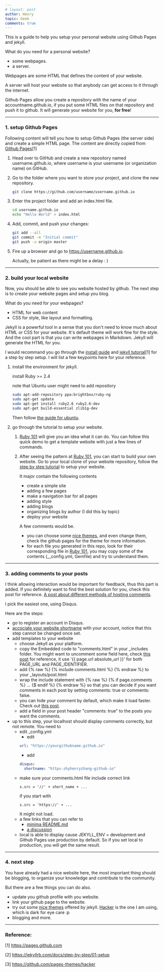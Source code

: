 ```yaml
---
# layout: post
author: Henry
topic: Geek
comments: true
---
```


This is a guide to help you setup your personal website using Github Pages and jekyll.

What do you need for a personal website?
- some webpages.
- a server.

Webpages are some HTML that defines the content of your website.

A server will host your website so that anybody can get access to it through the internet.

Github Pages allow you create a repository with the name of your accountname.github.io, if you put some HTML files on that repository and push it to github. It will generate your website for you, __for free__!

---

### 1. setup Github Pages

Following content will tell you how to setup Github Pages (the server side) and create a simple HTML page. The content are directly copied from [Github Pages](<https://pages.github.com>)\[1\]

1. Head over to GitHub and create a new repository named username.github.io, where username is your username (or organization name) on GitHub.

2. Go to the folder where you want to store your project, and clone the new repository.
   ```bash
   git clone https://github.com/username/username.github.io
   ```

3. Enter the project folder and add an index.html file.
   ```bash
   cd username.github.io
   echo "Hello World" > index.html
   ```

4. Add, commit, and push your changes:
   ```bash
   git add --all
   git commit -m "Initial commit"
   git push -u origin master
   ```

5. Fire up a browser and go to https://username.github.io.
   
   Actually, be patient as there might be a delay : )

---

### 2. build your local website

Now, you should be able to see you website hosted by github. The next step is to create your website pages  and setup you blog.

What do you need for your webpages?
- HTML for web content
- CSS for style, like layout and formatting.

Jekyll is a powerful tool in a sense that you don't need to know much about HTML or CSS for your website. It's default theme will work fine for the style. And the cool part is that you can write webpages in Markdown. Jekyll will generate the HTML for you.

I would recommand you go through the [install guide](https://jekyllrb.com/docs/installation/) and [jekyll tutorial](https://jekyllrb.com/docs/step-by-step/01-setup)\[1\] for a step by step setup. I will list a few keypoints here for your reference.

1. install the environment for jekyll.

   install Ruby >= 2.4

   note that Ubuntu user might need to add repository
    
   ```bash
   sudo apt-add-repository ppa:brightbox/ruby-ng
   sudo apt-get update
   sudo apt-get install ruby2.6 ruby2.6-dev
   sudo apt-get build-essential zlib1g-dev
   ``` 
   Then follow [the guide for ubuntu](https://jekyllrb.com/docs/installation/ubuntu/).

2. go through the tutorial to setup your website.
   1. [Ruby 101](https://jekyllrb.com/docs/ruby-101/) will give you an idea what it can do. You can follow this quick demo to get a template website with just a few lines of commands.
   2. After seeing the pattern at [Ruby 101](https://jekyllrb.com/docs/ruby-101/), you can start to build your own website. Go to your local clone of your website repository, follow the [step by step tutorial](https://jekyllrb.com/docs/step-by-step/01-setup/) to setup your website.

      It major contain the following contents

      - create a simple site
      - adding a few pages
      - make a navigation bar for all pages
      - adding style
      - adding blogs
      - organizing blogs by author (I did this by topic)
      - deploy your website

      A few comments would be.

      - you can choose some [nice themes](https://github.com/pages-themes), and even change them, check the github pages for the theme for more information.
      - for each file you generated in this repo, look for their corresponding file in [Ruby 101](https://jekyllrb.com/docs/ruby-101/), you may copy some of the contents (\_\_config.yml, Gemfile) and try to understand them.

---

### 3. adding comments to your posts

I think allowing interaction would be important for feedback, thus this part is added. If you definitely want to find the best solution for you, check this post for reference. [A post about different methods of hosting comments](https://darekkay.com/blog/static-site-comments/).

I pick the easiest one, using Disqus.

Here are the steps:

- go to register an account in Disqus.
- [accociate your website shortname](https://disqus.com/admin/create/) with your account, notice that this step cannot be changed once set.
- add templates to your website
  - choose Jekyll as your platform.
  - copy the Embedded code to "comments.html" in your \_includes folder. You might want to uncomment some field here, check [this post](https://desiredpersona.com/disqus-comments-jekyll/) for reference, it use '\{\{ page\.url absolute\_url \}\}' for both PAGE\_URL and PAGE\_IDENTIFIER.
  - add {% raw %} {% include comments.html %} {% endraw %} to your \_layouts/post\.html
  - wrap the include statement with {% raw %} {% if page.comments %} ... {$ endif %} {% endraw %} so that you can decide if you want comments in each post by setting comments: true or comments: false.
  - you can hide your comment by default, which make it load faster. Check out [this post](https://esc.sh/blog/load-disqus-on-click/).
  - add a field in your post header "comments: true" to the posts you want the comments.
- up to this step, your localhost should display comments correctly, but not remote. You need to
  - edit _config.yml
    - edit 
    ```yml
    url: "https://yourgithubname.github.io"
    ```
    - add 
    ```yml
    disqus:
      shortname: "https-zhyhenryzhang-github-io"
    ```
  - make sure your comments.html file include correct link
    ```
    s.src = '//' + short_name + ...
    ```
    if you start with
    ```
    s.src = 'https://' + ...
    ```
    It might not load.
  - a few links that you can refer to
    - [minima README.md](https://github.com/jekyll/minima)
    - [a discussion](https://stackoverflow.com/questions/41613661/we-were-unable-to-load-disqus-with-jekylls-default-minima-theme)
  - local is able to display cause JEKYLL_ENV = development and Github Pages use production by default. So if you set local to production, you will get the same result.

---

### 4. next step

You have already had a nice website here, the most important thing should be blogging, to organize your knowledge and contribute to the community.

But there are a few things you can do also.

- update you github profile with you website.
- link your github page to the website.
- try out some [nice themes](https://github.com/pages-themes) offered by jekyll. [Hacker](https://github.com/pages-themes/hacker) is the one I am using, which is dark for eye care :p
- blogging and more.

---

### Reference:

[1] <https://pages.github.com>

[2] <https://jekyllrb.com/docs/step-by-step/01-setup>

[3] <https://github.com/pages-themes/hacker>